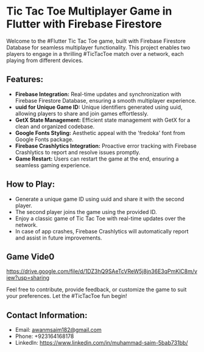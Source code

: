 # Tic Tac Toe Multiplayer Game in Flutter with Firebase Firestore

Welcome to the #Flutter Tic Tac Toe game, built with Firebase Firestore Database for seamless multiplayer functionality. This project enables two players to engage in a thrilling #TicTacToe match over a network, each playing from different devices.

## Features:

- **Firebase Integration:** Real-time updates and synchronization with Firebase Firestore Database, ensuring a smooth multiplayer experience.
- **uuid for Unique Game ID:** Unique identifiers generated using uuid, allowing players to share and join games effortlessly.
- **GetX State Management:** Efficient state management with GetX for a clean and organized codebase.
- **Google Fonts Styling:** Aesthetic appeal with the 'fredoka' font from Google Fonts package.
- **Firebase Crashlytics Integration:** Proactive error tracking with Firebase Crashlytics to report and resolve issues promptly.
- **Game Restart:** Users can restart the game at the end, ensuring a seamless gaming experience.

## How to Play:
- Generate a unique game ID using uuid and share it with the second player.
- The second player joins the game using the provided ID.
- Enjoy a classic game of Tic Tac Toe with real-time updates over the network.
- In case of app crashes, Firebase Crashlytics will automatically report and assist in future improvements.

## Game Vide0
https://drive.google.com/file/d/1DZ3hQ9SAeTcVReW5j8jn36E3qPmKlC8m/view?usp=sharing

Feel free to contribute, provide feedback, or customize the game to suit your preferences. Let the #TicTacToe fun begin!

## Contact Information:

- Email: awanmsaim182@gmail.com
- Phone: +923164168178
- LinkedIn: https://www.linkedin.com/in/muhammad-saim-5bab731bb/
